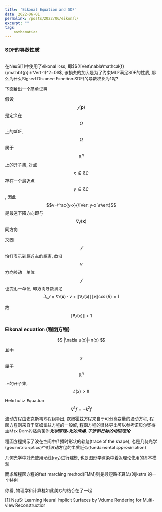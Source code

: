 ```yaml
---
title: 'Eikonal Equation and SDF'
date: 2022-06-01
permalink: /posts/2022/06/eikonal/
excerpt: ""
tags:
  - mathematics
---
```


### SDF的导数性质
<br>
在NeuS[1]中使用了eikonal loss, 即$$(\lVert\nabla\mathcal{f}(\mathbf{p})\rVert-1)^2=0$$, 该损失的加入是为了约束MLP满足SDF的性质, 那么为什么Signed Distance Function(SDF)的导数模长为1呢?

下面给出一个简单证明

假设$$\mathcal{f}(\mathbf{p})$$是定义在$$\Omega$$上的SDF, $$\Omega$$属于$$\mathbb{R}^n$$上的开子集, 对点$$x\notin\partial\Omega$$存在一个最近点$$y\in\partial\Omega$$, 因此$$v=\frac{y-x}{\lVert y-x \rVert}$$是最速下降方向即与$$\nabla\mathcal{f}(\mathbf{x})$$同方向

又因$$\mathcal{f}$$恰好表示到最近点的距离, 故沿$$v$$方向移动一单位$$\mathcal{f}$$也变化一单位, 即方向导数满足$$D_v\mathcal{f}=\nabla\mathcal{f}(\mathbf{x})\cdot v=\lVert\nabla\mathcal{f}(x)\rVert \lVert v \rVert \cos(\theta)=1$$

故$$\lVert\nabla\mathcal{f}(x)\rVert=1$$

### Eikonal equation (程函方程)
<center>$$ |\nabla u(x)|=n(x) $$</center>

其中$$x$$属于$$\mathbb{R}^n$$上的开子集, $$n(x)>0$$

Helmholtz Equation
$$\nabla^2f=-k^2f$$


波动方程由麦克斯韦方程组导出, 亥姆霍兹方程来自于可分离变量的波动方程, 程函方程则来自于亥姆霍兹方程的一般解, 程函方程的具体导出可以参考诺贝尔奖得主Max Born的经典著作***光学原理-光的传播, 干涉和衍射的电磁理论***

程函方程揭示了波在空间中传播时形状的轨迹(trace of the shape), 也是几何光学(geometric optics)中对波动方程的本质近似(fundamental approximation)  

几何光学中对光使用光线(ray)进行建模, 也是图形学渲染中着色理论使用的基本模型

而求解程函方程的fast marching method(FMM)则是最短路径算法(Dijkstra)的一个特例

你看, 物理学和计算机如此美妙的结合在了一起

[1] NeuS: Learning Neural Implicit Surfaces  by Volume Rendering for Multi-view Reconstruction